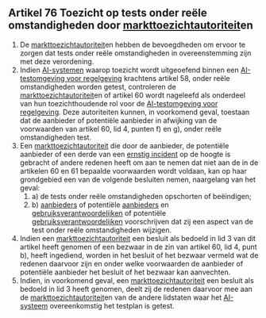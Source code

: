 ## Artikel 76 Toezicht op tests onder reële omstandigheden door [markttoezichtautoriteit](a3.md#^mta)en

1. De [markttoezichtautoriteit](a3.md#^mta)en hebben de bevoegdheden om ervoor te zorgen dat tests onder reële omstandigheden in overeenstemming zijn met deze verordening.
2. Indien [AI-systemen](a3.md#^ai-systeem) waarop toezicht wordt uitgeoefend binnen een [AI-testomgeving voor regelgeving](a3.md#^sandbox) krachtens artikel 58, onder reële omstandigheden worden getest, controleren de [markttoezichtautoriteit](a3.md#^mta)en of artikel 60 wordt nageleefd als onderdeel van hun toezichthoudende rol voor de [AI-testomgeving voor regelgeving](a3.md#^sandbox). Deze autoriteiten kunnen, in voorkomend geval, toestaan dat de aanbieder of potentiële aanbieder in afwijking van de voorwaarden van artikel 60, lid 4, punten f) en g), onder reële omstandigheden test.
3. Een [markttoezichtautoriteit](a3.md#^mta) die door de aanbieder, de potentiële aanbieder of een derde van een [ernstig incident](a3.md#^eins) op de hoogte is gebracht of andere redenen heeft om aan te nemen dat niet aan de in de artikelen 60 en 61 bepaalde voorwaarden wordt voldaan, kan op haar grondgebied een van de volgende besluiten nemen, naargelang van het geval:
	1. a) de tests onder reële omstandigheden opschorten of beëindigen;
	2. b) [aanbieders](a3.md#^aanbieder) of potentiële [aanbieders](a3.md#^aanbieder) en [gebruiksverantwoordelijken](a3.md#^gebruiksverantwoordelijke) of potentiële [gebruiksverantwoordelijken](a3.md#^gebruiksverantwoordelijke) voorschrijven dat zij een aspect van de test onder reële omstandigheden wijzigen.
4. Indien een [markttoezichtautoriteit](a3.md#^mta) een besluit als bedoeld in lid 3 van dit artikel heeft genomen of een bezwaar in de zin van artikel 60, lid 4, punt b), heeft ingediend, worden in het besluit of het bezwaar vermeld wat de redenen daarvoor zijn en onder welke voorwaarden de aanbieder of potentiële aanbieder het besluit of het bezwaar kan aanvechten.
5. Indien, in voorkomend geval, een [markttoezichtautoriteit](a3.md#^mta) een besluit als bedoeld in lid 3 heeft genomen, deelt zij de redenen daarvoor mee aan de [markttoezichtautoriteit](a3.md#^mta)en van de andere lidstaten waar het [AI-systeem](a3.md#^ai-systeem) overeenkomstig het testplan is getest.